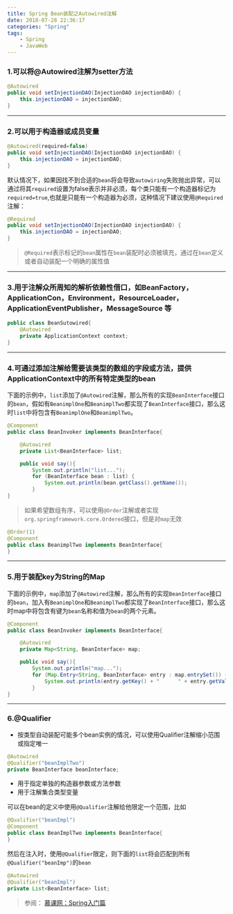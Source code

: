 ```yaml
---
title: Spring Bean装配之Autowired注解
date: 2018-07-28 22:36:17
categories: "Spring"
tags:
    - Spring
    - JavaWeb
---
```


### 1.可以将@Autowired注解为setter方法
```java
@Autowired
public void setInjectionDAO(InjectionDAO injectionDAO) {
    this.injectionDAO = injectionDAO;
}
```

----
### 2.可以用于构造器或成员变量

```java
@Autowired(required=false)
public void setInjectionDAO(InjectionDAO injectionDAO) {
    this.injectionDAO = injectionDAO;
}
```
默认情况下，如果因找不到合适的`bean`将会导致`autowiring`失败抛出异常，可以通过将其`required`设置为false表示并非必须，每个类只能有一个构造器标记为`required=true`,也就是只能有一个构造器为必须，这种情况下建议使用`@Required`注解：

```java
@Required
public void setInjectionDAO(InjectionDAO injectionDAO) {
    this.injectionDAO = injectionDAO;
}
```
 > `@Required`表示标记的`bean`属性在`bean`装配时必须被填充，通过在`bean`定义或者自动装配一个明确的属性值

----

### 3.用于注解众所周知的解析依赖性借口，如BeanFactory，ApplicationCon，Environment，ResourceLoader，ApplicationEventPublisher，MessageSource 等
```java
public class BeanSutowired{
    @Autowired
    private ApplicationContext context;
}
```
----
### 4.可通过添加注解给需要该类型的数组的字段或方法，提供ApplicationContext中的所有特定类型的bean
下面的示例中，`list`添加了`@Autowired`注解，那么所有的实现`BeanInterface`接口的`bean`，假如有`BeanimplOne`和`BeanimplTwo`都实现了`BeanInterface`接口，那么这时`list`中将包含有`BeanimplOne`和`BeanimplTwo`。

```java
@Component
public class BeanInvoker implements BeanInterface{

    @Autowired
    private List<BeanInterface> list;

    public void say(){
        System.out.println("list...");
        for (BeanInterface bean : list) {
            System.out.println(bean.getClass().getName());
        }
}
```
> 如果希望数组有序，可以使用`@Order`注解或者实现`org.springframework.core.Ordered`接口，但是对`map`无效

```java
@Order(1)
@Component
public class BeanimplTwo implements BeanInterface{
}
```
----
### 5.用于装配key为String的Map
下面的示例中，`map`添加了`@Autowired`注解，那么所有的实现`BeanInterface`接口的`bean`，加入有`BeanimplOne`和`BeanimplTwo`都实现了`BeanInterface`接口，那么这时map中将包含有键为`bean`名称和值为`bean`的两个元素。
```java
@Component
public class BeanInvoker implements BeanInterface{

    @Autowired
    private Map<String, BeanInterface> map;

    public void say(){
        System.out.println("map...");
        for (Map.Entry<String, BeanInterface> entry : map.entrySet()) {
            System.out.println(entry.getKey() + "      " + entry.getValue().getClass().getName());
        }
}
```
----
### 6.@Qualifier
- 按类型自动装配可能多个bean实例的情况，可以使用Qualifier注解缩小范围或指定唯一
 
```java
@Autowired
@Qualifier("beanImplTwo")
private BeanInterface beanInterface;
```

- 用于指定单独的构造器参数或方法参数
- 用于注解集合类型变量

可以在bean的定义中使用`@Qualifier`注解给他限定一个范围，比如
```java
@Qualifier("beanImpl")
@Component
public class BeanImplTwo implements BeanInterface{
}
```
然后在注入时，使用`@Qualifier`限定，则下面的`list`将会匹配到所有`@Qualifier("beanImp")`的`bean`
```java
@Autowired
@Qualifier("beanImpl")
private List<BeanInterface> list;
```

> 参阅：
  [慕课网：Spring入门篇](https://www.imooc.com/learn/196)